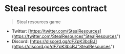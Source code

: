 # Steal resources contract

> Steal resources game

- Twitter: [https://twitter.com/StealResources](https://twitter.com/StealResources"StealResources")
- Discord: [https://discord.gg/dFZpK3bcBJ](https://discord.gg/dFZpK3bcBJ"StealResources")

